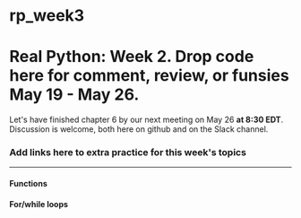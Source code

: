 # rp_week3 #


Real Python: Week 2. Drop code here for comment, review, or funsies May 19 - May 26.
===

Let's have finished chapter 6 by our next meeting on May 26 **at 8:30 EDT**. Discussion is welcome, both here on github and on the Slack channel.

### Add links here to extra practice for this week's topics
---
#### Functions

#### For/while loops
